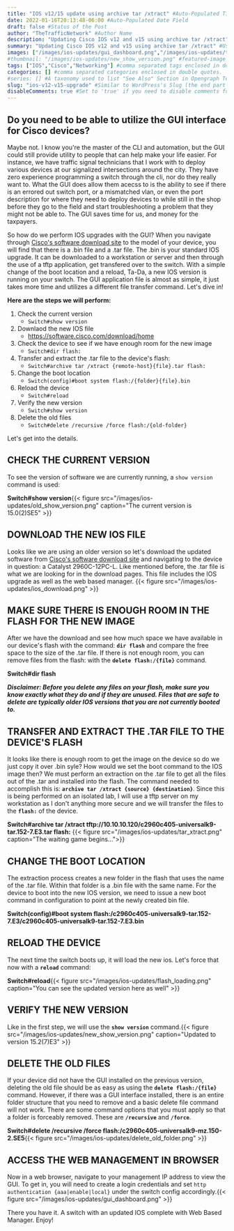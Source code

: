 ```yaml
---
title: "IOS v12/15 update using archive tar /xtract" #Auto-Populated Title of the Post
date: 2022-01-16T20:13:48-06:00 #Auto-Populated Date Field
draft: false #Status of the Post
author: "TheTrafficNetwork" #Author Name
description: "Updating Cisco IOS v12 and v15 using archive tar /xtract" #Description/Used in SEO
summary: "Updating Cisco IOS v12 and v15 using archive tar /xtract" #Used on Archive Pages and in RSS
images: ["/images/ios-updates/gui_dashboard.png","/images/ios-updates/tar_xtract.png","/images/ios-updates/ios_download.png"] #images used for social media preview. comma separate each image path enclosed in double quotes
#thumbnail: "/images/ios-updates/new_show_version.png" #featured-image of the page. i will recommend using same image for both preview and thumbnail
tags: ["IOS","Cisco","Networking"] #comma separated tags enclosed in double quotes. also used for SEO.
categories: [] #comma separated categories enclosed in double quotes.
#series: [] #A taxonomy used to list "See Also" Section in Opengraph Templates
slug: "ios-v12-v15-upgrade" #Similar to WordPress's Slug (the end part of the url)
disableComments: true #Set to 'true' if you need to disable comments for any post
---
```


## Do you need to be able to utilize the GUI interface for Cisco devices?

Maybe not. I know you're the master of the CLI and automation, but the GUI could still provide utility to people that can help make your life easier. For instance, we have traffic signal technicians that I work with to deploy various devices at our signalized intersections around the city. They have zero experience programming a switch through the cli, nor do they really want to. What the GUI does allow them acecss to is the ability to see if there is an errored out switch port, or a mismatched vlan, or even the port description for where they need to deploy devices to while still in the shop before they go to the field and start troubleshooting a problem that they might not be able to. The GUI saves time for us, and money for the taxpayers.

So how do we perform IOS upgrades with the GUI? When you navigate through [Cisco's software download site](https://software.cisco.com/download/home) to the model of your device, you will find that there is a .bin file and a .tar file. The .bin is your standard IOS upgrade. It can be downloaded to a workstation or server and then through the use of a tftp application, get transfered over to the switch. With a simple change of the boot location and a reload, Ta-Da, a new IOS version is running on your switch. The GUI application file is almost as simple, it just takes more time and utilizes a different file transfer command. Let's dive in!

**Here are the steps we will perform:**

1. Check the current version
   - ```Switch#show version```
2. Downlaod the new IOS file
   - <https://software.cisco.com/download/home>
3. Check the device to see if we have enough room for the new image
   - ```Switch#dir flash:```
4. Transfer and extract the .tar file to the device's flash:
   - ```Switch#archive tar /xtract {remote-host}{file}.tar flash:```
5. Change the boot location
   - ```Switch(config)#boot system flash:/{folder}{file}.bin```
6. Reload the device
   - ```Switch#reload```
7. Verify the new version
   - ```Switch#show version```
8. Delete the old files
   - ```Switch#delete /recursive /force flash:/{old-folder}```

Let's get into the details.

## CHECK THE CURRENT VERSION

To see the version of software we are currently running, a ```show version``` command is used:

**Switch#show version**{{< figure src="/images/ios-updates/old_show_version.png" caption="The current version is 15.0(2)SE5" >}}

## DOWNLOAD THE NEW IOS FILE

Looks like we are using an older version so let's download the updated software from [Cisco's software download site](https://software.cisco.com/download/home) and navigating to the device in question: a Catalyst 2960C-12PC-L. Like mentioned before, the .tar file is what we are looking for in the download pages. This file includes the IOS upgrade as well as the web based manager. {{< figure src="/images/ios-updates/ios_download.png" >}}

## MAKE SURE THERE IS ENOUGH ROOM IN THE FLASH FOR THE NEW IMAGE

After we have the download and see how much space we have available in our device's flash with the command: **```dir flash```** and compare the free space to the size of the .tar file. If there is not enough room, you can remove files from the flash: with the **```delete flash:/{file}```** command.

**Switch#dir flash**

 ***Disclaimer: Before you delete any files on your flash, make sure you know exactly what they do and if they are unused. Files that are safe to delete are typically older IOS versions that you are not currently booted to.***

## TRANSFER AND EXTRACT THE .TAR FILE TO THE DEVICE'S FLASH

It looks like there is enough room to get the image on the device so do we just copy it over .bin syle? How would we set the boot command to the IOS image then? We must perform an extraction on the .tar file to get all the files out of the .tar and installed into the flash. The command needed to accomplish this is: **```archive tar /xtract {source} {destination}```**. Since this is being performed on an isolated lab, I will use a tftp server on my workstation as I don't anything more secure and we will transfer the files to the **```flash:```** of the device.

**Switch#archive tar /xtract tftp://10.10.10.120/c2960c405-universalk9-tar.152-7.E3.tar flash:** {{< figure src="/images/ios-updates/tar_xtract.png" caption="The waiting game begins...">}}

## CHANGE THE BOOT LOCATION

The extraction process creates a new folder in the flash that uses the name of the .tar file. Within that folder is a .bin file with the same name. For the device to boot into the new IOS version, we need to issue a new boot command in configuration to point at the newly created bin file.

**Switch(config)#boot system flash:/c2960c405-universalk9-tar.152-7.E3/c2960c405-universalk9-tar.152-7.E3.bin**

## RELOAD THE DEVICE

The next time the switch boots up, it will load the new ios. Let's force that now with a **```reload```** command:

**Switch#reload**{{< figure src="/images/ios-updates/flash_loading.png" caption="You can see the updated version here as well" >}}

## VERIFY THE NEW VERSION

Like in the first step, we will use the **```show version```** command.{{< figure src="/images/ios-updates/new_show_version.png" caption="Updated to version 15.2(7)E3" >}}

## DELETE THE OLD FILES

If your device did not have the GUI installed on the previous version, deleting the old file should be as easy as using the **```delete flash:/{file}```** command. However, if there was a GUI interface installed, there is an entire folder structure that you need to remove and a basic delete file command will not work. There are some command options that you must apply so that a folder is forceably removed. These are **```/recursive```** and **```/force```**.

**Switch#delete /recursive /force flash:/c2960c405-universalk9-mz.150-2.SE5**{{< figure src="/images/ios-updates/delete_old_folder.png" >}}

## ACCESS THE WEB MANAGEMENT IN BROWSER

Now in a web browser, navigate to your management IP address to view the GUI. To get in, you will need to create a login credentials and set ```http authentication {aaa|enable|local}``` under the switch config accordingly.{{< figure src="/images/ios-updates/gui_dashboard.png" >}}

There you have it. A switch with an updated IOS complete with Web Based Manager. Enjoy!
